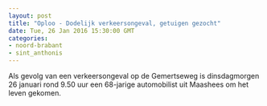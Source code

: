 ```yaml
---
layout: post
title: "Oploo - Dodelijk verkeersongeval, getuigen gezocht"
date: Tue, 26 Jan 2016 15:30:00 GMT
categories: 
- noord-brabant 
- sint_anthonis 
---
```


Als gevolg van een verkeersongeval op de Gemertseweg is dinsdagmorgen 26 januari rond 9.50 uur een 68-jarige automobilist uit Maashees om het leven gekomen.
